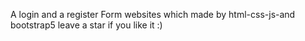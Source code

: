 A login and a register Form websites which made by html-css-js-and bootstrap5 
leave a star if you like it :)
